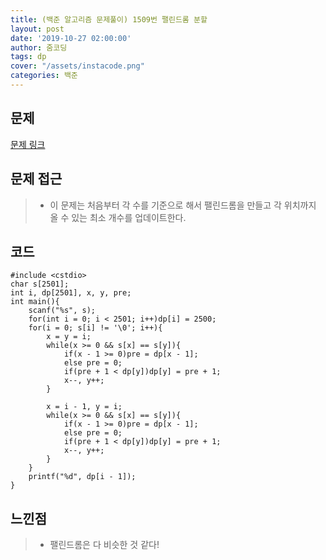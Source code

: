 ```yaml
---
title: (백준 알고리즘 문제풀이) 1509번 팰린드롬 분할
layout: post
date: '2019-10-27 02:00:00'
author: 줌코딩
tags: dp
cover: "/assets/instacode.png"
categories: 백준
---
```


## 문제

[문제 링크](https://www.acmicpc.net/problem/1509)

## 문제 접근

>* 이 문제는 처음부터 각 수를 기준으로 해서 팰린드롬을 만들고 각 위치까지 올 수 있는 최소 개수를 업데이트한다.

## 코드

    #include <cstdio>
    char s[2501];
    int i, dp[2501], x, y, pre;
    int main(){
        scanf("%s", s);
        for(int i = 0; i < 2501; i++)dp[i] = 2500;
        for(i = 0; s[i] != '\0'; i++){
            x = y = i;
            while(x >= 0 && s[x] == s[y]){
                if(x - 1 >= 0)pre = dp[x - 1];
                else pre = 0;
                if(pre + 1 < dp[y])dp[y] = pre + 1;
                x--, y++;
            }

            x = i - 1, y = i;
            while(x >= 0 && s[x] == s[y]){
                if(x - 1 >= 0)pre = dp[x - 1];
                else pre = 0;
                if(pre + 1 < dp[y])dp[y] = pre + 1;
                x--, y++;
            }
        }
        printf("%d", dp[i - 1]);
    }

## 느낀점

>* 팰린드롬은 다 비슷한 것 같다!
